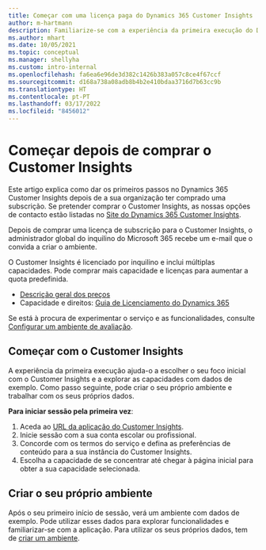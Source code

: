 ```yaml
---
title: Começar com uma licença paga do Dynamics 365 Customer Insights
author: m-hartmann
description: Familiarize-se com a experiência da primeira execução do Dynamics 365 Customer Insights e explore as suas capacidades.
ms.author: mhart
ms.date: 10/05/2021
ms.topic: conceptual
ms.manager: shellyha
ms.custom: intro-internal
ms.openlocfilehash: fa6ea6e96de3d382c1426b383a057c8ce4f67ccf
ms.sourcegitcommit: d168a738a08adb8b4b2e410bdaa3716d7b63cc9b
ms.translationtype: HT
ms.contentlocale: pt-PT
ms.lasthandoff: 03/17/2022
ms.locfileid: "8456012"
---
```

# <a name="get-started-after-purchasing-customer-insights"></a>Começar depois de comprar o Customer Insights

Este artigo explica como dar os primeiros passos no Dynamics 365 Customer Insights depois de a sua organização ter comprado uma subscrição. Se pretender comprar o Customer Insights, as nossas opções de contacto estão listadas no [Site do Dynamics 365 Customer Insights](https://dynamics.microsoft.com/ai/customer-insights/). 

Depois de comprar uma licença de subscrição para o Customer Insights, o administrador global do inquilino do Microsoft 365 recebe um e-mail que o convida a criar o ambiente. 

O Customer Insights é licenciado por inquilino e inclui múltiplas capacidades. Pode comprar mais capacidade e licenças para aumentar a quota predefinida. 
- [Descrição geral dos preços](https://dynamics.microsoft.com/ai/customer-insights/pricing/)
- Capacidade e direitos: [Guia de Licenciamento do Dynamics 365](https://go.microsoft.com/fwlink/?LinkId=866544)

Se está à procura de experimentar o serviço e as funcionalidades, consulte [Configurar um ambiente de avaliação](trial-signup.md).

## <a name="start-with-customer-insights"></a>Começar com o Customer Insights

A experiência da primeira execução ajuda-o a escolher o seu foco inicial com o Customer Insights e a explorar as capacidades com dados de exemplo. Como passo seguinte, pode criar o seu próprio ambiente e trabalhar com os seus próprios dados.

**Para iniciar sessão pela primeira vez**:

1. Aceda ao [URL da aplicação do Customer Insights](https://home.ci.ai.dynamics.com).
1. Inicie sessão com a sua conta escolar ou profissional. 
1. Concorde com os termos do serviço e defina as preferências de conteúdo para a sua instância do Customer Insights.
1. Escolha a capacidade de se concentrar até chegar à página inicial para obter a sua capacidade selecionada.

## <a name="create-your-own-environment"></a>Criar o seu próprio ambiente

Após o seu primeiro início de sessão, verá um ambiente com dados de exemplo. Pode utilizar esses dados para explorar funcionalidades e familiarizar-se com a aplicação. Para utilizar os seus próprios dados, tem de [criar um ambiente](/dynamics365/customer-insights/audience-insights/create-environment).